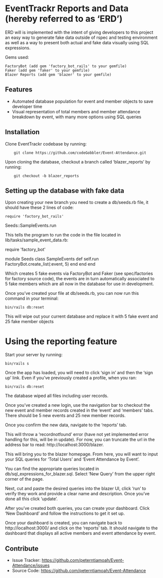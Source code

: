 EventTrackr Reports and Data (hereby referred to as ‘ERD’)
==========================================================

ERD will is implemented with the intent of giving developers to this project an easy way to generate fake data outside of rspec and testing environment as well as a way to present both actual and fake data visually using SQL expressions.

Gems used:

    FactoryBot (add gem 'factory_bot_rails' to your gemfile)
    Faker (add gem 'faker' to your gemfile)
    Blazer Reports (add gem 'blazer' to your gemfile)

Features
--------

- Automated database population for event and member objects to save developer time
- Visual representation of total members and member attendance breakdown by event, with many more options using SQL queries

Installation
------------

Clone EventTrackr codebase by running:

    	git clone https://github.com/codeGobbler/Event-Attendance.git

Upon cloning the database, checkout a branch called ‘blazer_reports’ by running:

    	git checkout -b blazer_reports

Setting up the database with fake data
--------------------------------------

Upon creating your new branch you need to create a db/seeds.rb file, it should have these 2 lines of code:

	require 'factory_bot_rails'

Seeds::SampleEvents.run

This tells the program to run the code in the file located in lib/tasks/sample_event_data.rb:

require 'factory_bot'

module Seeds
  class SampleEvents
    def self.run
      FactoryBot.create_list(:event, 5)
    end
  end
end

Which creates 5 fake events via FactoryBot and Faker (see spec/factories for factory source code), the events are in turn automatically associated to 5 fake members which are all now in the database for use in development.

Once you’ve created your file at db/seeds.rb, you can now run this command in your terminal:

	bin/rails db:reset

This will wipe out your current database and replace it with 5 fake event and 25 fake member objects

Using the reporting feature
===========================

Start your server by running:

	bin/rails s

Once the app has loaded, you will need to click ‘sign in’ and then the ‘sign up’ link. Even if you’ve previously created a profile, when you ran:

	bin/rails db:reset

The database wiped all files including user records.

Once you’ve created a new login, use the navigation bar to checkout the new event and member records created in the ‘event’ and ‘members’ tabs. There should be 5 new events and 25 new member records.

Once you confirm the new data, navigate to the ‘reports’ tab.

This will throw a ‘recordnotfound’ error (have not yet implemented error handling for this, will be in update). For now, you can truncate the url in the address bar to read: http://localhost:3000/blazer.

This will bring you to the blazer homepage. From here, you will want to input your SQL queries for ‘Total Users’ and ‘Event Attendance by Event’. 

You can find the appropriate queries located in db/sql_expressions_for_blazer.sql. Select ‘New Query’ from the upper right corner of the page. 

Next, cut and paste the desired queries into the blazer UI, click ‘run’ to verify they work and provide a clear name and description. Once you’ve done all this click ‘update’.

After you’ve created both queries, you can create your dashboard. Click ‘New Dashboard’ and follow the instructions to get it set up.

Once your dashboard is created, you can navigate back to http://localhost:3000/ and click on the ‘reports’ tab. It should navigate to the dashboard that displays all active members and event attendance by event.


Contribute
----------

- Issue Tracker: https://github.com/peterntiamoah/Event-Attendance/issues
- Source Code: https://github.com/peterntiamoah/Event-Attendance
